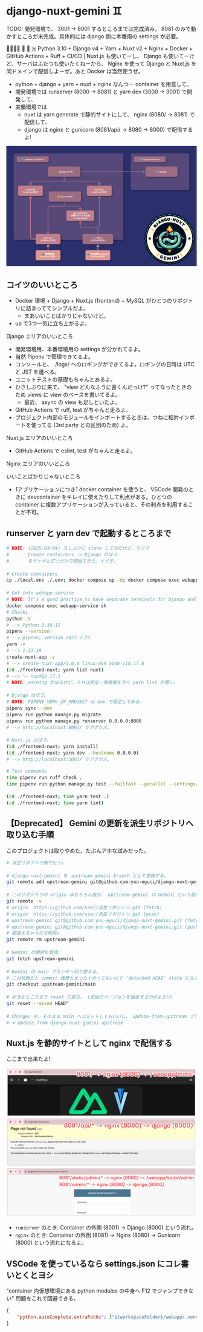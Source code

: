 django-nuxt-gemini ♊
===

TODO: 開発環境で、 3001 -> 8001 するところまでは完成済み。
      8081 のみで動かすところが未完成。具体的には django 側に本番用の settings が必要。

✌🏽✌🏽 🐍 🐳 🇳 Python 3.10 + Django v4 + Yarn + Nuxt v2 + Nginx + Docker + GitHub Actions + Ruff + CI/CD | Nuxt.js も使いてーし、 Django も使いてーけど、サーバはふたつも使いたくねーから、 Nginx を使って Django と Nuxt.js を同ドメインで配信しよーぜ。あと Docker は当然使うぜ。

- python + django + yarn + nuxt + nginx なんつー container を用意して、
- 開発環境では runserver (8000 -> 8081) と yarn dev (3000 -> 3001) で開発して、
- 実働環境では
    - nuxt は yarn generate で静的サイトにして、 nginx (8080/ -> 8081) で配信して、
    - django は nginx と gunicorn (8081/api/ -> 8080 -> 8000) で配信するよ!

![](docs/(2023-08-05)overall-view.png)

## コイツのいいところ

- Docker 環境 + Django + Nuxt.js (frontend) + MySQL がひとつのリポジトリに詰まっててシンプルだよ。
    - まあいいことばかりじゃないけど。
- up で3つ一気に立ち上がるよ。

Django エリアのいいところ

- 開発環境用、本番環境用の settings が分かれてるよ。
- 当然 Pipenv で管理できてるよ。
- コンソールと、 ./logs/ へのロギングができてるよ。ロギングの日時は UTC と JST を選べる。
- ユニットテストの基礎もちゃんとあるよ。
- ひさしぶりに来て、 "view どんなふうに書くんだっけ?" ってなったときのため views に view のベースを書いてるよ。
    - 最近、 async の view も足しといたよ。
- GitHub Actions で ruff, test がちゃんと走るよ。
- プロジェクト内部のモジュールをインポートするときは、つねに相対インポートを使ってる (3rd party との区別のため) よ。

Nuxt.js エリアのいいところ

- GitHub Actions で eslint, test がちゃんと走るよ。

Nginx エリアのいいところ

いいことばかりじゃないところ

- 1アプリケーションにつき1 docker container を使うと、 VSCode 開発のときに devcontainer をキレイに使えたりして利点がある。ひとつの container に複数アプリケーションが入っていると、その利点を利用することが不可。

## runserver と yarn dev で起動するところまで

```bash
# NOTE: (2025-03-04) 久しぶりに clone してみたけど、マジで
#       Create containers -> Django のほう
#       をサッサと打つだけで開始できた。イイぞ。

# Create containers
cp ./local.env ./.env; docker compose up -d; docker compose exec webapp-service sh

# Get into webapp-service
# NOTE: It's a good practice to have separate terminals for Django and Nuxt.js for easier debugging and log tracking.
docker compose exec webapp-service sh
# Check↓
python -V
# --> Python 3.10.12
pipenv --version
# --> pipenv, version 2023.7.23
yarn -v
# --> 1.22.19
create-nuxt-app -v
# --> create-nuxt-app/5.0.0 linux-x64 node-v18.17.0
(cd ./frontend-nuxt; yarn list nuxt)
# --> └─ nuxt@2.17.1
# NOTE: warning が出るけど、それは完全一致検索を欠く yarn list が悪い。

# Django のほう。
# NOTE: PIPENV_VENV_IN_PROJECT は env で設定してある。
pipenv sync --dev
pipenv run python manage.py migrate
pipenv run python manage.py runserver 0.0.0.0:8000
# --> http://localhost:8001/ でアクセス。

# Nuxt.js のほう。
(cd ./frontend-nuxt; yarn install)
(cd ./frontend-nuxt; yarn dev --hostname 0.0.0.0)
# --> http://localhost:3001/ でアクセス。
```

```bash
# Test commands.
time pipenv run ruff check .
time pipenv run python manage.py test --failfast --parallel --settings=config.settings_test

(cd ./frontend-nuxt; time yarn test .)
(cd ./frontend-nuxt; time yarn lint)
```

## 【Deprecated】 Gemini の更新を派生リポジトリへ取り込む手順

このプロジェクトは取りやめた。たぶんアホな試みだった。

```bash
# 派生リポジトリ側で行う↓

# django-nuxt-gemini を upstream-gemini branch として登録する。
git remote add upstream-gemini git@github.com:yuu-eguci/django-nuxt-gemini.git

# このリポジトリの origin はもちろん自分、 upstream-gemini は Gemini という設定になっていることを確認。
git remote -v
# origin  https://github.com/user/派生リポジトリ.git (fetch)
# origin  https://github.com/user/派生リポジトリ.git (push)
# upstream-gemini git@github.com:yuu-eguci/django-nuxt-gemini.git (fetch)
# upstream-gemini git@github.com:yuu-eguci/django-nuxt-gemini.git (push)
# 間違えちゃったら削除↓
git remote rm upstream-gemini

# Gemini の現状を取得。
git fetch upstream-gemini

# Gemini の main ブランチへ切り替える。
# この状態だと commit 履歴とまったく合ってないので 'detached HEAD' state になる。
git checkout upstream-gemini/main

# 好きなところまで reset で戻る。 (前回のバージョンを指定するのがよさげ)
git reset --mixed HEAD^

# Changes を、そのまま main へコミットしてもいいし、 update-from-upstream ブランチを作ってマージしてもいいし。
# ➕ Update from django-nuxt-gemini upstream
```

## Nuxt.js を静的サイトとして nginx で配信する

ここまで出来たよ!

![](docs/(2023-08-04)8081-8080-8000-system.png)

- `runserver` のとき: Container の外側 (8001) -> Django (8000) という流れ。
- `nginx` のとき: Container の外側 (8081) -> Nginx (8080) -> Gunicorn (8000) という流れになるよ。

## VSCode を使っているなら settings.json にコレ書いとくとヨシ

"container 内仮想環境にある python modules の中身へ F12 でジャンプできない" 問題をこれで回避できる。

```json
{
    "python.autoComplete.extraPaths": ["${workspaceFolder}/webapp/.venv/lib/python*/site-packages"]
}
```
